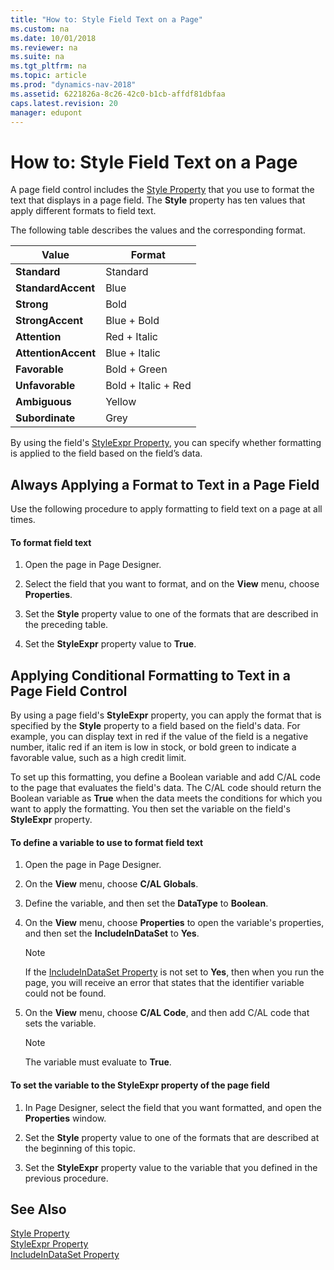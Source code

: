```yaml
---
title: "How to: Style Field Text on a Page"
ms.custom: na
ms.date: 10/01/2018
ms.reviewer: na
ms.suite: na
ms.tgt_pltfrm: na
ms.topic: article
ms.prod: "dynamics-nav-2018"
ms.assetid: 6221826a-8c26-42c0-b1cb-affdf81dbfaa
caps.latest.revision: 20
manager: edupont
---
```

# How to: Style Field Text on a Page
A page field control includes the [Style Property](Style-Property.md) that you use to format the text that displays in a page field. The **Style** property has ten values that apply different formats to field text.  

 The following table describes the values and the corresponding format.  

|Value|Format|  
|-----------|------------|  
|**Standard**|Standard|  
|**StandardAccent**|Blue|  
|**Strong**|Bold|  
|**StrongAccent**|Blue + Bold|  
|**Attention**|Red + Italic|  
|**AttentionAccent**|Blue + Italic|  
|**Favorable**|Bold + Green|  
|**Unfavorable**|Bold + Italic + Red|  
|**Ambiguous**|Yellow|  
|**Subordinate**|Grey|  

 By using the field's [StyleExpr Property](StyleExpr-Property.md), you can specify whether formatting is applied to the field based on the field’s data.  

## Always Applying a Format to Text in a Page Field  
 Use the following procedure to apply formatting to field text on a page at all times.  

#### To format field text  

1.  Open the page in Page Designer.  

2.  Select the field that you want to format, and on the **View** menu, choose **Properties**.  

3.  Set the **Style** property value to one of the formats that are described in the preceding table.  

4.  Set the **StyleExpr** property value to **True**.  

## Applying Conditional Formatting to Text in a Page Field Control  
By using a page field's **StyleExpr** property, you can apply the format that is specified by the **Style** property to a field based on the field's data. For example, you can display text in red if the value of the field is a negative number, italic red if an item is low in stock, or bold green to indicate a favorable value, such as a high credit limit.  

To set up this formatting, you define a Boolean variable and add C/AL code to the page that evaluates the field's data. The C/AL code should return the Boolean variable as **True** when the data meets the conditions for which you want to apply the formatting. You then set the variable on the field's **StyleExpr** property.  

#### To define a variable to use to format field text  

1.  Open the page in Page Designer.  

2.  On the **View** menu, choose **C/AL Globals**.  

3.  Define the variable, and then set the **DataType** to **Boolean**.  

4.  On the **View** menu, choose **Properties** to open the variable's properties, and then set the **IncludeInDataSet** to **Yes**.  

    > [!NOTE]  
    >  If the [IncludeInDataSet Property](IncludeInDataSet-Property.md) is not set to **Yes**, then when you run the page, you will receive an error that states that the identifier variable could not be found.  

5.  On the **View** menu, choose **C/AL Code**, and then add C/AL code that sets the variable.  

    > [!NOTE]  
    >  The variable must evaluate to **True**.  

#### To set the variable to the StyleExpr property of the page field  

1.  In Page Designer, select the field that you want formatted, and open the **Properties** window.  

2.  Set the **Style** property value to one of the formats that are described at the beginning of this topic.  

3.  Set the **StyleExpr** property value to the variable that you defined in the previous procedure.  

## See Also  
 [Style Property](Style-Property.md)   
 [StyleExpr Property](StyleExpr-Property.md)   
 [IncludeInDataSet Property](IncludeInDataSet-Property.md)
